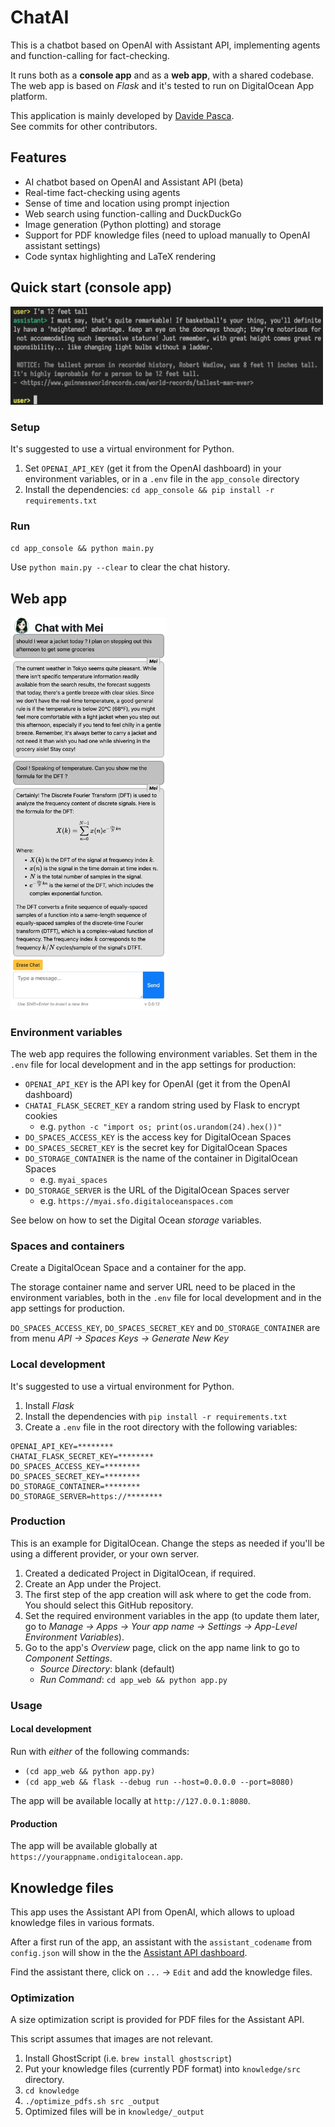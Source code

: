# ChatAI

This is a chatbot based on OpenAI with Assistant API,
implementing agents and function-calling for fact-checking.

It runs both as a **console app** and as a **web app**, with a shared codebase.
The web app is based on _Flask_ and it's tested to run on DigitalOcean App platform.

This application is mainly developed by [Davide Pasca](https://github.com/dpasca).\
See commits for other contributors.

## Features

- AI chatbot based on OpenAI and Assistant API (beta)
- Real-time fact-checking using agents
- Sense of time and location using prompt injection
- Web search using function-calling and DuckDuckGo
- Image generation (Python plotting) and storage
- Support for PDF knowledge files (need to upload manually to OpenAI assistant settings)
- Code syntax highlighting and LaTeX rendering

## Quick start (console app)

<img src="docs/agentchat_sshot_02.webp" width="500">

### Setup

It's suggested to use a virtual environment for Python.

1. Set `OPENAI_API_KEY` (get it from the OpenAI dashboard) in your
environment variables, or in a `.env` file in the `app_console` directory
2. Install the dependencies: `cd app_console && pip install -r requirements.txt`

### Run

`cd app_console && python main.py`

Use `python main.py --clear` to clear the chat history.

## Web app

<img src="docs/chatai_sshot_01.webp" width="250">

### Environment variables

The web app requires the following environment variables.
Set them in the `.env` file for local development and in the app settings for production:

- `OPENAI_API_KEY` is the API key for OpenAI (get it from the OpenAI dashboard)
- `CHATAI_FLASK_SECRET_KEY` a random string used by Flask to encrypt cookies
  - e.g. `python -c "import os; print(os.urandom(24).hex())"`
- `DO_SPACES_ACCESS_KEY` is the access key for DigitalOcean Spaces
- `DO_SPACES_SECRET_KEY` is the secret key for DigitalOcean Spaces
- `DO_STORAGE_CONTAINER` is the name of the container in DigitalOcean Spaces
  - e.g. `myai_spaces`
- `DO_STORAGE_SERVER` is the URL of the DigitalOcean Spaces server
  - e.g. `https://myai.sfo.digitaloceanspaces.com`

See below on how to set the Digital Ocean *storage* variables.

### Spaces and containers

Create a DigitalOcean Space and a container for the app.

The storage container name and server URL need to be placed in the environment variables,
both in the `.env` file for local development and in the app settings for production.

`DO_SPACES_ACCESS_KEY`, `DO_SPACES_SECRET_KEY` and `DO_STORAGE_CONTAINER` are from
menu *API -> Spaces Keys -> Generate New Key*

### Local development

It's suggested to use a virtual environment for Python.

1. Install _Flask_
2. Install the dependencies with `pip install -r requirements.txt`
3. Create a `.env` file in the root directory with the following variables:
```
OPENAI_API_KEY=********
CHATAI_FLASK_SECRET_KEY=********
DO_SPACES_ACCESS_KEY=********
DO_SPACES_SECRET_KEY=********
DO_STORAGE_CONTAINER=********
DO_STORAGE_SERVER=https://********
```

### Production

This is an example for DigitalOcean. Change the steps as needed if you'll be using a different provider, or your own server.

1. Created a dedicated Project in DigitalOcean, if required.
2. Create an App under the Project.
3. The first step of the app creation will ask where to get the code from. You should select this GitHub repository.
4. Set the required environment variables in the app (to update them later, go to *Manage -> Apps -> Your app name -> Settings -> App-Level Environment Variables*).
5. Go to the app's *Overview* page, click on the app name link to go to *Component Settings*.
   - *Source Directory*: blank (default)
   - *Run Command*: `cd app_web && python app.py`

### Usage 

#### Local development

Run with _either_ of the following commands:

- `(cd app_web && python app.py)`
- `(cd app_web && flask --debug run --host=0.0.0.0 --port=8080)`

The app will be available locally at `http://127.0.0.1:8080`.

#### Production

The app will be available globally at `https://yourappname.ondigitalocean.app`.

## Knowledge files

This app uses the Assistant API from OpenAI, which allows to upload knowledge files
in various formats.

After a first run of the app, an assistant with the `assistant_codename` from `config.json`
will show in the the [Assistant API dashboard](https://platform.openai.com/assistants).

Find the assistant there, click on `...` -> `Edit` and add the knowledge files.

### Optimization

A size optimization script is provided for PDF files for the Assistant API.

This script assumes that images are not relevant.

1. Install GhostScript (i.e. `brew install ghostscript`)
2. Put your knowledge files (currently PDF format) into `knowledge/src` directory.
3. `cd knowledge`
4. `./optimize_pdfs.sh src _output`
4. Optimized files will be in `knowledge/_output`
